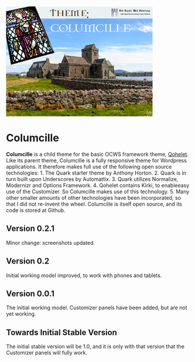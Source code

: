 ![columcille](./assets/screenshot400.png)

# Columcille
__Columcille__ is a child theme for the basic OCWS framework theme, [Qohelet](https://github.com/pftaylor61/qohelet/). Like its parent theme, Columcille is a fully responsive theme for Wordpress applications. It therefore makes full use of the following open source technologies: 1. The Quark starter theme by Anthony Horton. 2. Quark is in turn built upon Underscores by Automattix. 3. Quark utilizes Normalize, Modernizr and Options Framework. 4. Qohelet contains Kirki, to enableeasy use of the Customizer. So Columcille makes use of this technology. 5. Many other smaller amounts of other technologies have been incorporated, so that I did not re-invent the wheel. Columcille is itself open source, and its code is stored at Github.

## Version 0.2.1
Minor change: screenshots updated.

## Version 0.2
Initial working model improved, to work with phones and tablets.

## Version 0.0.1
The initial working model. Customizer panels have been added, but are not yet working.

## Towards Initial Stable Version
The initial stable version will be 1.0, and it is only with that version that the Customizer panels will fully work.
